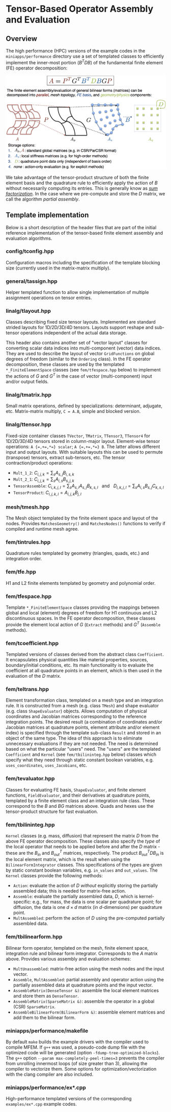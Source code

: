 # Tensor-Based Operator Assembly and Evaluation

## Overview

The high performance (HPC) versions of the example codes in the `miniapps/performance` directory
use a set of templated classes to efficiently implement the inner-most portion
($B^T D B$) of the fundamental finite element (FE) operator decomposition:

![](img/FEDecomposition.png)

We take advantage of the tensor-product structure of both the finite element
basis and the quadrature rule to efficiently apply the action of $B$ without
necessarily computing its entries. This is generally know as _[sum
factorization](
https://www.sciencedirect.com/science/article/pii/0021999180900054)_.
In the case where we pre-compute and store the $D$ matrix, we call the algorithm
_partial assembly_.

## Template implementation

Below is a short description of the header files that are part of the initial
reference implementation of the tensor-based finite element assembly and
evaluation algorithms.

### config/tconfig.hpp
   Configuration macros including the specification of the template blocking
   size (currently used in the matrix-matrix multiply).

### general/tassign.hpp
   Helper templated function to allow single implementation of multiple
   assignment operations on tensor entries.

### linalg/tlayout.hpp
   Classes describing fixed size tensor layouts. Implemented are standard
   strided layouts for 1D/2D/3D/4D tensors. Layouts support reshape and
   sub-tensor operations independent of the actual data storage.

   This header also contains another set of "vector layout" classes for
   converting scalar data indices into multi-component (vector) data indices.
   They are used to describe the layout of vector `GridFunctions` on global
   degrees of freedom (similar to the `Ordering` class). In the FE operator
   decomposition, these classes are used by the templated `*_FiniteElementSpace`
   classes (see `fem/tfespace.hpp` below) to implement the actions of $G$ and
   $G^T$ in the case of vector (multi-component) input and/or output fields.

### linalg/tmatrix.hpp
   Small matrix operations, defined by specializations: determinant, adjugate,
   etc. Matrix-matrix multiply, `C = A.B`, simple and blocked version.

### linalg/ttensor.hpp
   Fixed-size container classes `TVector`, `TMatrix`, `TTensor3`, `TTensor4` for
   1D/2D/3D/4D tensors stored in column-major layout.
   Element-wise tensor operations: `A {=,+=,*=} scalar`; `A {=,+=,*=} B`.  The
   latter allows different input and output layouts. With suitable layouts this
   can be used to permute (transpose) tensors, extract sub-tensors, etc.
   The tensor contraction/product operations:

   - `Mult_1_2`: $C_{i,j,k} = \sum_s A_{s,j} B_{i,s,k}$
   - `Mult_2_1`: $C_{i,j,k} = \sum_s A_{i,s} B_{s,j,k}$
   - `TensorAssemble`: $C_{i,k,j,l} = \sum_s A_{s,i} A_{s,j} B_{k,s,l}~~$ and
     $~~D_{i,k,j,l} = \sum_s A_{i,s} B_{s,j} C_{k,s,l}$
   - `TensorProduct`: $C_{i,j,k,l} = A_{i,j,k} B_{j,l}$

### mesh/tmesh.hpp
   The Mesh object templated by the finite element space and layout of the
   nodes. Provides `MatchesGeometry()` and `MatchesNodes()` functions to verify
   if compiled and runtime mesh agree.

### fem/tintrules.hpp
   Quadrature rules templated by geometry (triangles, quads, etc.) and
   integration order.

### fem/tfe.hpp
   H1 and L2 finite elements templated by geometry and polynomial order.

### fem/tfespace.hpp
   Template `*_FiniteElementSpace` classes providing the mappings between global
   and local (element) degrees of freedom for H1 continuous and L2 discontinuous
   spaces. In the FE operator decomposition, these classes provide the element
   local action of $G$ (`Extract` methods) and $G^T$ (`Assemble` methods).

### fem/tcoefficient.hpp
   Templated versions of classes derived from the abstract class `Coefficient`.
   It encapsulates physical quantities like material properties, sources,
   boundary/initial conditions, etc. Its main functionality is to evaluate the
   coefficient at all quadrature points in an element, which is then used in the
   evaluation of the $D$ matrix.

### fem/teltrans.hpp
   Element transformation class, templated on a mesh type and an integration
   rule. It is constructed from a mesh (e.g. class `TMesh`) and shape evaluator
   (e.g. class `ShapeEvaluator`) objects. Allows computation of physical
   coordinates and Jacobian matrices corresponding to the reference integration
   points. The desired result (a combination of coordinates and/or Jacobian
   matrices at quadrature points, element attribute and/or element index) is
   specified through the template sub-class `Result` and stored in an object of
   the same type. The idea of this approach is to eliminate unnecessary
   evaluations if they are not needed. The need is determined based on what the
   particular "users" need. The "users" are the templated `Coefficient` and
   `Kernel` (see `fem/tbilininteg.hpp` below) classes which specify what they
   need through static constant boolean variables, e.g. `uses_coordinates`,
   `uses_Jacobians`, etc.

### fem/tevaluator.hpp
   Classes for evaluating FE basis, `ShapeEvaluator`, and finite element
   functions, `FieldEvaluator`, and their derivatives at quadrature points,
   templated by a finite element class and an integration rule class. These
   correspond to the $B$ and $BG$ matrices above. Quads and hexes use the
   tensor-product structure for fast evaluation.

### fem/tbilininteg.hpp
   `Kernel` classes (e.g. mass, diffusion) that represent the matrix $D$ from
   the above FE operator decomposition. These classes also specify the _type_ of
   the local operator that needs to be applied before and after the $D$ matrix -
   these are the $B_{in}$ and $B^T_{out}$ matrices, respectively. The product
   $B^T_{out} D B_{in}$ is the local element matrix, which is the result when
   using the `BilinearFormIntegrator` classes. This specifications of the types
   are given by static constant boolean variables, e.g. `in_values` and
   `out_values`. The `Kernel` classes provide the following methods:

   - `Action`: evaluate the action of $D$ _without_ explicitly storing the
     partially assembled data; this is needed for matrix-free action.
   - `Assemble`: evaluate the partially assembled data, $D$, which is
     kernel-specific: e.g., for mass, the data is one scalar per quadrature
     point; for diffusion, the data is one $d\times d$ matrix (in $d$-dimensions)
     per quadrature point.
   - `MultAssembled`: perform the action of $D$ using the pre-computed partially
     assembled data.

### fem/tbilinearform.hpp
   Bilinear form operator, templated on the mesh, finite element space,
   integration rule and bilinear form integrator. Corresponds to the $A$ matrix
   above. Provides various assembly and evaluation schemes:

   - `MultUnassembled`: matrix-free action using the mesh nodes and the input
     vector.
   - `Assemble`, `MultAssembled`: partial assembly and operator action using the
     partially assembled data at quadrature points and the input vector.
   - `AssembleMatrix(DenseTensor &)`: assemble the local element matrices and
     store them as `DenseTensor`.
   - `AssembleMatrix(SparseMatrix &)`: assemble the operator in a global (CSR)
     `SparseMatrix`.
   - `AssembleBilinearForm(BilinearForm &)`: assemble element matrices and add
     them to the bilinear form.

### miniapps/performance/makefile
   By default `make` builds the example drivers with the compiler used to
   compile MFEM. If `g++` was used, a pseudo-code dump file with the optimized
   code will be generated (option `-fdump-tree-optimized-blocks`). The `g++`
   option `--param max-completely-peel-times=3` prevents the compiler from
   unrolling innermost loops (of size greater than 3), allowing the compiler to
   vectorize them. Some options for optimization/vectorization with the clang
   compiler are also included.

### miniapps/performance/ex*.cpp
   High-performance templated versions of the corresponding `examples/ex*.cpp`
   example codes.

<script type="text/x-mathjax-config">MathJax.Hub.Config({TeX: {equationNumbers: {autoNumber: "all"}}, tex2jax: {inlineMath: [['$','$']]}});</script>
<script type="text/javascript" src="https://cdnjs.cloudflare.com/ajax/libs/mathjax/2.7.2/MathJax.js?config=TeX-AMS_HTML"></script>
